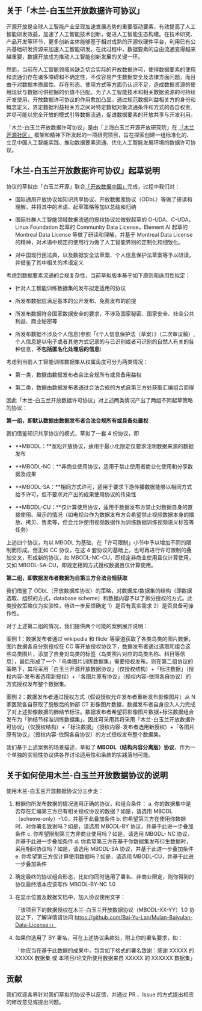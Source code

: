## **关于「木兰-白玉兰开放数据许可协议」**

开源开放是全球人工智能产业呈现加速发展态势的重要驱动要素，有效提高了人工智能研发效益，加速了人工智能技术创新，促进人工智能生态构建。在技术研究、产品开发等环节，更多创新主体能够基于相对成熟的开源软硬件平台，利用已有公共基础研发资源来加速人工智能研发。在此过程中，数据要素的自由流通变得越来越重要，数据开放成为推动人工智能创新发展的关键一环。

然而，当前在人工智能领域尚缺乏切合实际的开放数据许可，使得数据要素的使用和流通仍存在诸多障碍和不确定性，不仅容易产生数据安全及法律方面问题，而且由于对数据本质属性、存在形态、使用方式等方面仍认识不足，造成数据资源的使用现状与数据可供挖掘的价值不匹配。为了人工智能技术和相关数据资源的可持续开发使用，开放数据许可协议的作用愈加凸显。通过规范数据利益相关方的身份和概念定义，界定数据利益相关方之间对特定数据对象流通条件和方式的各自权责,并尽可能以完全开放的模式引导数据流通，促进数据要素的开放共享与开发利用。

「木兰-白玉兰开放数据许可协议」是由「上海白玉兰开源开放研究院」在 [「木兰开源社区」](https://license.coscl.org.cn/) 框架和精神下所发起的一项研究项目，旨在探索创建一组标准化的、立足中国人工智能实践、推动数据要素流通、优化人工智能发展环境的数据许可协议。

## 「木兰-白玉兰开放数据许可协议」起草说明

协议的草拟由「白玉兰开源」联合[「开放数据中国」](http://opendatachina.org)完成，过程中我们对：

- 国际通用开放协议如知识共享协议、开放数据库协议（ODbL）等做了研读和理解，并将其中的术语、起草策略等加以总结和归纳

- 国际社群人工智能领域数据流通的授权协议如微软起草的 O-UDA、C-UDA，Linux Foundation 起草的 Community Data License，Element AI 起草的 Montreal Data License 等做了研读和理解，并基于 Montreal Data License 的精神，对术语中规定的使用行为做了人工智能界别的定制化和细致化。
- 对中国现行民法典，以及数据安全法草案、个人信息保护法草案等予以研读，并借鉴了其中相关的术语定义

考虑到数据要素流通的合规复杂性，当前草拟版本基于如下原则和适用性拟定：

- 针对人工智能训练数据集的发布拟定适用的协议

- 所发布数据应满足基本的公开发布、免费发布的前提

- 所发布数据符合国家数据安全的要求，不涉及国家秘密、国家安全、社会公共利益、商业秘密等

- 所发布数据不涉及个人信息(参照「《个人信息保护法（草案）》（二次审议稿）,个人信息是以电子或者其他方式记录的与已识别或者可识别的自然人有关的各种信息，**不包括匿名化处理后的信息**)


考虑到当前人工智能训练数据集从权属角度可分为两类情况：

- 第一类，数据由数据发布者合法合规所有或具备用益权

- 第二类，数据由数据发布者通过合法合规的方式自第三方处获取汇编组合而得

因此「木兰-白玉兰开放数据许可协议」对上述两类情况产出了两组不同起草策略的协议：

**第一组，即默认数据由数据发布者合法合规所有或具备处置权**

我们借鉴知识共享协议的模式，草拟了一套 4 份协议，即

- **MBODL：**宽松开放协议，适用于最小化限定仅要求注明数据来源的数据发布

- **MBODL-NC：**非商业使用协议，适用于禁止使用者商业化使用和分享数据及成果

- **MBODL-SA：**相同方式许可，适用于要求下游传播数据能够以相同方式给予许可，但不要求对产出的成果使用协议的传染性

- **MBODL-CU：**仅计算使用协议，适用于数据发布方禁止对数据自身的直接使用、展示的情况（如电视台作为数据发布方会希望禁止视频数据本身的播放、拷贝、售卖等，但会允许使用视频数据作为训练数据训练视频语义标签等任务）

上述四个协议，均以 MBODL 为基础，在「许可限制」小节中予以增加不同的限制而形成。但正如 CC 协议，在这 4 套协议的基础上，也可再进行许可限制的叠加交叉，形成新的协议，如 MBODL-NC-CU，即规定非商业使用且仅计算使用，又如 MBODL-SA-CU，即规定相同方式授权数据且仅计算使用。

**第二组，即数据发布者数据为自第三方合法合规获取**

我们借鉴了 ODbL（开放数据库协议）的策略，对数据库/数据集的结构（即数据选取、组织的方式，database scheme）和数据内容予以了拆分授权的方式。此类授权策略仅为实验性，待进一步反馈确定 1）是否有真实需求 2）是否具备可操作性。

对于上述第二组的情况，我们提供两个可能的案例展开说明：

案例 1：数据发布者通过 wikipedia 和 flickr 等渠道获取了各类鸟类的图片数据，图片数据各自分别授权在 CC 等开放授权协议下，数据发布者通过选取和组合这些鸟类图片，添加了自身对鸟类的标签（鸟类照片对应的鸟类名称、科目等信息），最后形成了一个「鸟类图片训练数据集」需要授权发布。则在第二组协议的策略下，其将采用「白玉兰开源开放数据协议」（仅授权结构）+「标注数据」（授权内容-发布者选用新授权）+「各图片原有协议」（授权内容-依照各自协议）的方式授权发布整个数据集。

案例 2：数据发布者通过授权方式（假设授权允许发布者重新发布影像图片）从 N 家医院各自获取了脱敏后的肺部 CT 影像图片数据，数据发布者自身投入人力完成了对上述影像数据的肺结节标注。数据发布者希望将影像图片数据+标注数据组合发布为「肺结节标准训练数据集」，因此可采用其将采用「木兰-白玉兰开放数据许可协议」（仅授权结构）+「标注数据」（授权内容-发布者选用新授权）+「各图片原有协议」（授权内容-依照各自协议）的方式授权发布整个数据集。

我们基于上述案例的场景描述，草拟了   **MBODL（结构内容分离版）协议**，作为一个单独的实验性协议供各界讨论适用性和条款的实践落地可能。


## 关于如何使用木兰-白玉兰开放数据协议的说明
使用木兰-白玉兰开放数据协议分三步走：
1. 根据你所发布数据的情况选用正确的协议，和组合条件：
    a. 你的数据集中是否存在汇编第三方已有相关授权协议的数据？如是，请选用 MBODL（scheme-only）-1.0，并基于此叠加条件
    b. 你希望第三方在使用你数据时，对你署名致谢吗？如是，请选用 MBODL-BY 协议，并基于此进一步叠加条件
    c. 你希望限制第三方非商业使用吗？如是，请选用 MBODL- NC 协议，并基于此进一步叠加条件
    d. 你希望第三方在基于你数据集发布衍生数据时，采用相同协议吗？如是，请选用 MBODL-SA 协议，并基于此进一步叠加条件
    e. 你希望第三方仅计算使用数据吗？如是，请选用 MBODL-CU，并基于此进一步叠加条件
2. 确定最终的协议组合形态，比如你同时选用了署名、非商业限定，则你得到的协议最终版本应该写作  MBODL-BY-NC 1.0
3. 在显示位置及数据文档中，加入协议使用文字：

    「该项目下的数据授权在木兰-白玉兰开放数据协议（MBODL-XX-YY）1.0 协议之下，了解详情请访问 https://github.com/Bai-Yu-Lan/Mulan-Baiyulan-Data-License」」
    
4. 如果你选用了 BY 署名，可在上述协议条款处，附上你的署名要求，如：

     「你应当在基于此数据的成果中，包含如下格式的署名致谢：感谢 XXXXX 的 XXXXX 数据集 或 本项目/论文所使用数据来自 XXXXX 的 XXXXXX 数据集」
    
## 贡献

我们欢迎各界针对我们草拟的协议予以反馈，并通过 PR 、Issue 的方式提出相应的修改意见或提出问题。
